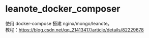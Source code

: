 # leanote_docker_composer

使用 docker-compose 搭建 nginx/mongo/leanote。  
教程：https://blog.csdn.net/qq_21413417/article/details/82229678
